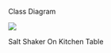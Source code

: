Class Diagram

![](https://eneskzlcn.github.io/SurveyTrackingSystem/classDiagram.svg)


Salt Shaker On Kitchen Table  


